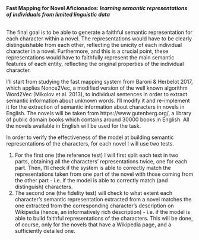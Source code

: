 <!DOCTYPE html>
<html>
<strong>Fast Mapping for Novel Aficionados: <em>learning semantic representations of individuals from limited linguistic data</em></strong><br><br>
<div>
  <p>The final goal is to be able to generate a faithful semantic representation for each character within a novel. The representations would have to be clearly distinguishable from each other, reflecting the unicity of each individual character in a novel. Furthermore, and this is a crucial point, these representations would have to faithfully represent the main semantic features of each entity, reflecting the original properties of the individual character.</p>
</div>

<div>
  <p>I’ll start from studying the fast mapping system from Baroni & Herbelot 2017, which applies Nonce2Vec, a modified version of the well known algorithm Word2Vec (Mikolov et al. 2013), to individual sentences in order to extract semantic information about unknown words. I’ll modify it and re-implement it for the extraction of semantic information about characters in novels in English. The novels will be taken from https://www.gutenberg.org/, a library of public domain books which contains around 30000 books in English. All the novels available in English will be used for the task. </p>
</div>
  <p>In order to verify the effectiveness of the model at building semantic representations of the characters, for each novel I will use two tests.</p>
  <ol>
  <li>For the first one (the reference test) I will first split each text in two parts, obtaining all the characters’ representations twice, one for each part. Then, I’ll check if the system is able to correctly match the representations taken from one part of the novel with those coming from the other part - i.e. if the model is able to correctly match (and distinguish) characters. </li>
    <li>The second one (the fidelity test) will check to what extent each character’s semantic representation extracted from a novel matches the one extracted from the corresponding character’s description on Wikipedia (hence, an informatively rich description) - i.e. if the model is able to build faithful representations of the characters. This will be done, of course, only for the novels that have a Wikipedia page, and a sufficiently detailed one.</li>
  </ol>
</html>
